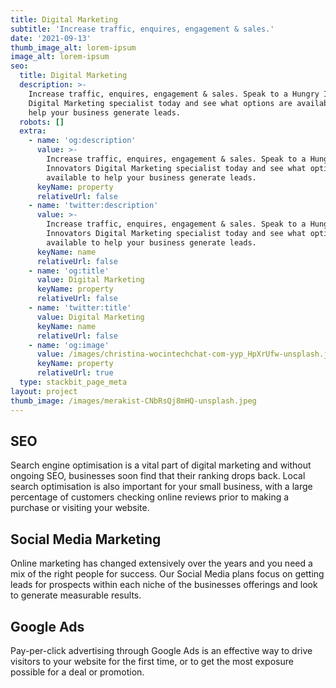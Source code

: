 ```yaml
---
title: Digital Marketing
subtitle: 'Increase traffic, enquires, engagement & sales.'
date: '2021-09-13'
thumb_image_alt: lorem-ipsum
image_alt: lorem-ipsum
seo:
  title: Digital Marketing
  description: >-
    Increase traffic, enquires, engagement & sales. Speak to a Hungry Innovators
    Digital Marketing specialist today and see what options are available to
    help your business generate leads.
  robots: []
  extra:
    - name: 'og:description'
      value: >-
        Increase traffic, enquires, engagement & sales. Speak to a Hungry
        Innovators Digital Marketing specialist today and see what options are
        available to help your business generate leads.
      keyName: property
      relativeUrl: false
    - name: 'twitter:description'
      value: >-
        Increase traffic, enquires, engagement & sales. Speak to a Hungry
        Innovators Digital Marketing specialist today and see what options are
        available to help your business generate leads.
      keyName: name
      relativeUrl: false
    - name: 'og:title'
      value: Digital Marketing
      keyName: property
      relativeUrl: false
    - name: 'twitter:title'
      value: Digital Marketing
      keyName: name
      relativeUrl: false
    - name: 'og:image'
      value: /images/christina-wocintechchat-com-yyp_HpXrUfw-unsplash.jpg
      keyName: property
      relativeUrl: true
  type: stackbit_page_meta
layout: project
thumb_image: /images/merakist-CNbRsQj8mHQ-unsplash.jpeg
---
```

## SEO

Search engine optimisation is a vital part of digital marketing and without ongoing SEO, businesses soon find that their ranking drops back. Local search optimisation is also important for your small business, with a large percentage of customers checking online reviews prior to making a purchase or visiting your website.

## Social Media Marketing

Online marketing has changed extensively over the years and you need a mix of the right people for success. Our Social Media plans focus on getting leads for prospects within each niche of the businesses offerings and look to generate measurable results.

## Google Ads

Pay-per-click advertising through Google Ads is an effective way to drive visitors to your website for the first time, or to get the most exposure possible for a deal or promotion.
